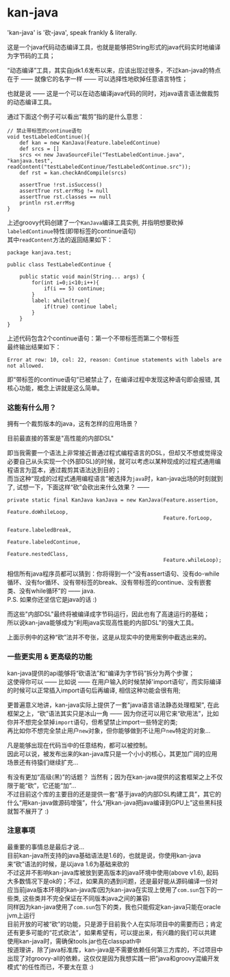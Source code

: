 kan-java
========

'kan-java' is '砍-java', speak frankly & literally.  

这是一个java代码动态编译工具，也就是能够把String形式的java代码实时地编译为字节码的工具；  

“动态编译”工具，其实自jdk1.6发布以来，应该出现过很多，不过kan-java的特点在于 —— 就像它的名字一样 —— 可以选择性地砍掉任意语言特性；  
  
也就是说 —— 这是一个可以在动态编译java代码的同时，对java语言语法做裁剪的动态编译工具。  

通过下面这个例子可以看出“裁剪”指的是什么意思：  

    // 禁止带标签的continue语句
    void testLabeledContinue(){
        def kan = new KanJava(Feature.labeledContinue)
        def srcs = []
        srcs << new JavaSourceFile("TestLabeledContinue.java", "kanjava.test", readContent("testLabeledContinue/TestLabeledContinue.src"));
        def rst = kan.checkAndCompile(srcs)

        assertTrue !rst.isSuccess()
        assertTrue rst.errMsg != null
        assertTrue rst.classes == null
        println rst.errMsg
    }
    
上述groovy代码创建了一个`KanJava`编译工具实例, 并指明想要砍掉`labeledContinue`特性(即带标签的continue语句)  
其中`readContent`方法的返回结果如下：  

    package kanjava.test;

    public class TestLabeledContinue {
    
        public static void main(String... args) {
            for(int i=0;i<10;i++){
                if(i == 5) continue;
            }
            label: while(true){
                if(true) continue label;
            }
        }
    }
    
上述代码包含2个continue语句：第一个不带标签而第二个带标签  
最终输出结果如下：  

    Error at row: 10, col: 22, reason: Continue statements with labels are not allowed.
    
即“带标签的continue语句”已被禁止了，在编译过程中发现这种语句即会报错, 其核心功能，概念上讲就是这么简单。  

### 这能有什么用？ ###
拥有一个裁剪版本的java，这有怎样的应用场景？  

目前最直接的答案是"高性能的内部DSL"  

即当我需要一个语法上非常接近普通过程式编程语言的DSL，但却又不想或觉得没必要自己从头实现一个(外部DSL)的时候，就可以考虑以某种现成的过程式通用编程语言为蓝本，通过裁剪其语法达到目的；  
而当这种“现成的过程式通用编程语言”被选择为`java`时，kan-java出场的时刻就到了, 试想一下，下面这样“砍”会砍出来什么效果？ —— 

    private static final KanJava kanJava = new KanJava(Feature.assertion, 
                                                       Feature.doWhileLoop,
                                                       Feature.forLoop,
                                                       Feature.labeledBreak,
                                                       Feature.labeledContinue,
                                                       Feature.nestedClass,
                                                       Feature.whileLoop);

相信所有java程序员都可以猜到：你将得到一个“没有assert语句、没有do-while循环、没有for循环、没有带标签的break、没有带标签的continue、没有嵌套类、没有while循环”的 —— java.  
P.S. 如果你还坚信它是java的话 :)  

而这些"内部DSL"最终将被编译成字节码运行，因此也有了高速运行的基础；  
所以说kan-java能够成为“利用java实现高性能的内部DSL”的强大工具。  

上面示例中的这种“砍”法并不夸张，这是从现实中的使用案例中截选出来的。  

### 一些更实用 & 更高级的功能 ###
kan-java提供的api能够将“砍语法”和“编译为字节码”拆分为两个步骤；  
这使得你可以 —— 比如说 —— 在用户输入的时候禁掉'import语句'，而实际编译的时候可以正常插入import语句后再编译, 相信这种功能会很有用;  

更普遍意义地讲，kan-java实际上提供了一套"java语言语法静态处理框架", 在此框架之上，“砍”语法其实只是冰山一角 —— 因为你还可以用它来“砍用法”，比如你并不想完全禁掉`import`语句，但希望禁止import一些特定的类;  
再比如你不想完全禁止用户`new`对象，但你能够做到不让用户`new`特定的对象...  

凡是能够出现在代码当中的任意结构，都可以被控制。  
因此可以说，被发布出来的kan-java库只是一个小小的核心，其更加广阔的应用场景还有待猿们继续扩充...  

有没有更加“高级(黑)”的话题？ 当然有；因为在kan-java提供的这套框架之上不仅限于能“砍”，它还能“加”...  
不过目前这个库的主要目的还是提供一套“基于java的内部DSL构建工具”，其它的什么“用kan-java做源码增强”，什么“用kan-java把java编译到GPU上”这些黑科技就暂不展开了 :)  

### 注意事项 ###
最重要的事情总是最后才说...  
目前kan-java所支持的java基础语法是1.6的，也就是说，你使用kan-java来“砍”语法的时候，是以java 1.6为基础来砍的  
不过这并不影响kan-java库被放到更高版本的java环境中使用(above v1.6), 起码大多数情况下是ok的；不过，如果真的遇到问题，还是最好能从源码编译一份对应当前java版本环境的kan-java库(因为kan-java在实现上使用了`com.sun`包下的一些类, 这些类并不完全保证在不同版本java之间的兼容)  
同样因为kan-java使用了`com.sun`包下的类，我也只能假定kan-java只能在oracle jvm上运行  
目前开放的可被“砍”的功能，只是源于目前我个人在实际项目中的需要而已；肯定还有更多可能的“花式砍法”，如果希望有，可以提出来，有兴趣的我们可以共建  
使用kan-java时，需确保tools.jar也在classpath中    
按道理讲，除了java标准库，kan-java是不需要依赖任何第三方库的，不过项目中出现了对groovy-all的依赖，这仅仅是因为我想实践一把"java和groovy混编开发模式"的任性而已，不要太在意 :)  


